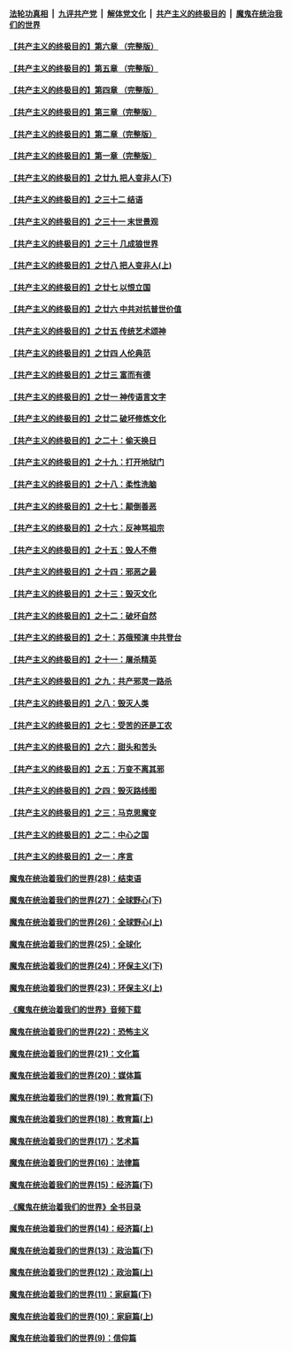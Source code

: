 ####  [法轮功真相](../../../../basic/blob/master/README.md?t=05140802) &nbsp;|&nbsp; [九评共产党](../../../../9ping.md/blob/master/README.md?t=05140802) &nbsp;|&nbsp; [解体党文化](../../../../jtdwh.md/blob/master/README.md?t=05140802)  &nbsp;|&nbsp; [共产主义的终极目的](../../../../gczydzjmd.md/blob/master/README.md?t=05140802) &nbsp;|&nbsp; [魔鬼在统治我们的世界](../../../../mgztzwmdsj.md/blob/master/README.md?t=05140802) 

#### [【共产主义的终极目的】第六章 （完整版）](../pages/nsc422/n11428913.md?t=05140802) 

#### [【共产主义的终极目的】第五章 （完整版）](../pages/nsc422/n11428912.md?t=05140802) 

#### [【共产主义的终极目的】第四章 （完整版）](../pages/nsc422/n11428907.md?t=05140802) 

#### [【共产主义的终极目的】第三章（完整版）](../pages/nsc422/n11428848.md?t=05140802) 

#### [【共产主义的终极目的】第二章（完整版）](../pages/nsc422/n11428831.md?t=05140802) 

#### [【共产主义的终极目的】第一章（完整版）](../pages/nsc422/n11417651.md?t=05140802) 

#### [【共产主义的终极目的】之廿九 把人变非人(下)](../pages/nsc422/n11344140.md?t=05140802) 

#### [【共产主义的终极目的】之三十二 结语](../pages/nsc422/n11360535.md?t=05140802) 

#### [【共产主义的终极目的】之三十一 末世景观](../pages/nsc422/n11351129.md?t=05140802) 

#### [【共产主义的终极目的】之三十 几成狼世界](../pages/nsc422/n11348280.md?t=05140802) 

#### [【共产主义的终极目的】之廿八 把人变非人(上)](../pages/nsc422/n11340492.md?t=05140802) 

#### [【共产主义的终极目的】之廿七 以恨立国](../pages/nsc422/n11336944.md?t=05140802) 

#### [【共产主义的终极目的】之廿六 中共对抗普世价值](../pages/nsc422/n11324785.md?t=05140802) 

#### [【共产主义的终极目的】之廿五 传统艺术颂神](../pages/nsc422/n11296396.md?t=05140802) 

#### [【共产主义的终极目的】之廿四 人伦典范](../pages/nsc422/n11296397.md?t=05140802) 

#### [【共产主义的终极目的】之廿三 富而有德](../pages/nsc422/n11283598.md?t=05140802) 

#### [【共产主义的终极目的】之廿一 神传语言文字](../pages/nsc422/n11263265.md?t=05140802) 

#### [【共产主义的终极目的】之廿二 破坏修炼文化](../pages/nsc422/n11245728.md?t=05140802) 

#### [【共产主义的终极目的】之二十：偷天换日](../pages/nsc422/n11238846.md?t=05140802) 

#### [【共产主义的终极目的】之十九：打开地狱门](../pages/nsc422/n11206376.md?t=05140802) 

#### [【共产主义的终极目的】之十八：柔性洗脑](../pages/nsc422/n11199994.md?t=05140802) 

#### [【共产主义的终极目的】之十七：颠倒善恶](../pages/nsc422/n11179782.md?t=05140802) 

#### [【共产主义的终极目的】之十六：反神骂祖宗](../pages/nsc422/n11166798.md?t=05140802) 

#### [【共产主义的终极目的】之十五：毁人不倦](../pages/nsc422/n11166792.md?t=05140802) 

#### [【共产主义的终极目的】之十四：邪恶之最](../pages/nsc422/n11150249.md?t=05140802) 

#### [【共产主义的终极目的】之十三：毁灭文化](../pages/nsc422/n11135227.md?t=05140802) 

#### [【共产主义的终极目的】之十二：破坏自然](../pages/nsc422/n11135214.md?t=05140802) 

#### [【共产主义的终极目的】之十：苏俄预演 中共登台](../pages/nsc422/n11118424.md?t=05140802) 

#### [【共产主义的终极目的】之十一：屠杀精英](../pages/nsc422/n11118442.md?t=05140802) 

#### [【共产主义的终极目的】之九：共产邪灵一路杀](../pages/nsc422/n11114139.md?t=05140802) 

#### [【共产主义的终极目的】之八：毁灭人类](../pages/nsc422/n11108503.md?t=05140802) 

#### [【共产主义的终极目的】之七：受苦的还是工农](../pages/nsc422/n11101809.md?t=05140802) 

#### [【共产主义的终极目的】之六：甜头和苦头](../pages/nsc422/n11096971.md?t=05140802) 

#### [【共产主义的终极目的】之五：万变不离其邪](../pages/nsc422/n11091285.md?t=05140802) 

#### [【共产主义的终极目的】之四：毁灭路线图](../pages/nsc422/n11086284.md?t=05140802) 

#### [【共产主义的终极目的】之三：马克思魔变](../pages/nsc422/n11061941.md?t=05140802) 

#### [【共产主义的终极目的】之二：中心之国](../pages/nsc422/n11047728.md?t=05140802) 

#### [【共产主义的终极目的】之一：序言](../pages/nsc422/n11086077.md?t=05140802) 

#### [魔鬼在统治着我们的世界(28)：结束语](../pages/nsc422/n10936246.md?t=05140802) 

#### [魔鬼在统治着我们的世界(27)：全球野心(下)](../pages/nsc422/n10928319.md?t=05140802) 

#### [魔鬼在统治着我们的世界(26)：全球野心(上)](../pages/nsc422/n10900318.md?t=05140802) 

#### [魔鬼在统治着我们的世界(25)：全球化](../pages/nsc422/n10788205.md?t=05140802) 

#### [魔鬼在统治着我们的世界(24)：环保主义(下)](../pages/nsc422/n10695307.md?t=05140802) 

#### [魔鬼在统治着我们的世界(23)：环保主义(上)](../pages/nsc422/n10688613.md?t=05140802) 

#### [《魔鬼在统治着我们的世界》音频下载](../pages/nsc422/n10635553.md?t=05140802) 

#### [魔鬼在统治着我们的世界(22)：恐怖主义](../pages/nsc422/n10614727.md?t=05140802) 

#### [魔鬼在统治着我们的世界(21)：文化篇](../pages/nsc422/n10597706.md?t=05140802) 

#### [魔鬼在统治着我们的世界(20)：媒体篇](../pages/nsc422/n10586579.md?t=05140802) 

#### [魔鬼在统治着我们的世界(19)：教育篇(下)](../pages/nsc422/n10564808.md?t=05140802) 

#### [魔鬼在统治着我们的世界(18)：教育篇(上)](../pages/nsc422/n10526970.md?t=05140802) 

#### [魔鬼在统治着我们的世界(17)：艺术篇](../pages/nsc422/n10499093.md?t=05140802) 

#### [魔鬼在统治着我们的世界(16)：法律篇](../pages/nsc422/n10485969.md?t=05140802) 

#### [魔鬼在统治着我们的世界(15)：经济篇(下)](../pages/nsc422/n10469975.md?t=05140802) 

#### [《魔鬼在统治着我们的世界》全书目录](../pages/nsc422/n10464261.md?t=05140802) 

#### [魔鬼在统治着我们的世界(14)：经济篇(上)](../pages/nsc422/n10457370.md?t=05140802) 

#### [魔鬼在统治着我们的世界(13)：政治篇(下)](../pages/nsc422/n10448270.md?t=05140802) 

#### [魔鬼在统治着我们的世界(12)：政治篇(上)](../pages/nsc422/n10444576.md?t=05140802) 

#### [魔鬼在统治着我们的世界(11)：家庭篇(下)](../pages/nsc422/n10440961.md?t=05140802) 

#### [魔鬼在统治着我们的世界(10)：家庭篇(上)](../pages/nsc422/n10435448.md?t=05140802) 

#### [魔鬼在统治着我们的世界(9)：信仰篇](../pages/nsc422/n10432159.md?t=05140802) 

